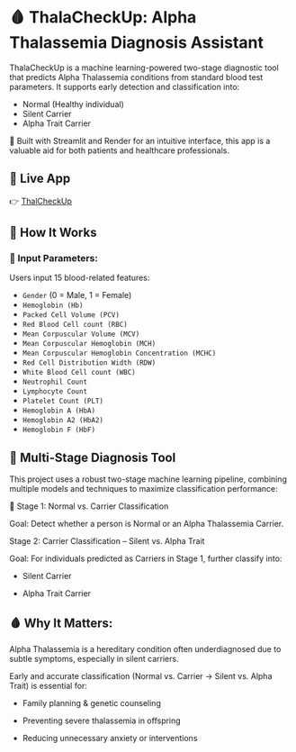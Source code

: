 # 🩸 ThalaCheckUp: Alpha Thalassemia Diagnosis Assistant

ThalaCheckUp is a machine learning-powered two-stage diagnostic tool that predicts Alpha Thalassemia conditions from standard blood test parameters. It supports early detection and classification into:
- Normal (Healthy individual)
- Silent Carrier
- Alpha Trait Carrier

🔬 Built with Streamlit and Render for an intuitive interface, this app is a valuable aid for both patients and healthcare professionals.

## 🚀 Live App

👉 [ThalCheckUp](https://thalacheckup-app-1.onrender.com/)

## 📌 How It Works

### 🧪 Input Parameters:

Users input 15 blood-related features:
- `Gender` (0 = Male, 1 = Female)
- `Hemoglobin (Hb)`
- `Packed Cell Volume (PCV)`
- `Red Blood Cell count (RBC)`
- `Mean Corpuscular Volume (MCV)`
- `Mean Corpuscular Hemoglobin (MCH)`
- `Mean Corpuscular Hemoglobin Concentration (MCHC)`
- `Red Cell Distribution Width (RDW)`
- `White Blood Cell count (WBC)`
- `Neutrophil Count`
- `Lymphocyte Count`
- `Platelet Count (PLT)`
- `Hemoglobin A (HbA)`
- `Hemoglobin A2 (HbA2)`
- `Hemoglobin F (HbF)`

## 🧠 Multi-Stage Diagnosis Tool

This project uses a robust two-stage machine learning pipeline, combining multiple models and techniques to maximize classification performance:

🔹 Stage 1: Normal vs. Carrier Classification

Goal: Detect whether a person is Normal or an Alpha Thalassemia Carrier.

Stage 2: Carrier Classification – Silent vs. Alpha Trait

Goal: For individuals predicted as Carriers in Stage 1, further classify into:

- Silent Carrier

- Alpha Trait Carrier



 ## 🩸 Why It Matters:
  
Alpha Thalassemia is a hereditary condition often underdiagnosed due to subtle symptoms, especially in silent carriers.

Early and accurate classification (Normal vs. Carrier → Silent vs. Alpha Trait) is essential for:

- Family planning & genetic counseling

- Preventing severe thalassemia in offspring

- Reducing unnecessary anxiety or interventions

